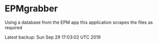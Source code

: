 # EPMgrabber
Using a database from the EPM app this application scrapes the files as required


Latest backup: Sun Sep 29 17:03:02 UTC 2019
